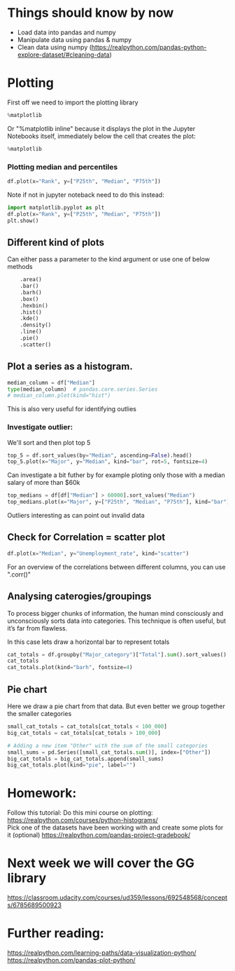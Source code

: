 # Things should know by now
- Load data into pandas and numpy
- Manipulate data using pandas & numpy
- Clean data using numpy (https://realpython.com/pandas-python-explore-dataset/#cleaning-data)


# Plotting
First off we need to import the plotting library
```python
%matplotlib
```
Or "%matplotlib inline" because it displays the plot in the Jupyter Notebooks itself, immediately below the cell that creates the plot:
```python
%matplotlib
```

### Plotting median and percentiles
```python
df.plot(x="Rank", y=["P25th", "Median", "P75th"])
```
Note if not in jupyter noteback need to do this instead:
```python
import matplotlib.pyplot as plt
df.plot(x="Rank", y=["P25th", "Median", "P75th"])
plt.show()
```

## Different kind of plots
Can either pass a parameter to the kind argument or use one of below methods
```python
    .area()
    .bar()
    .barh()
    .box()
    .hexbin()
    .hist()
    .kde()
    .density()
    .line()
    .pie()
    .scatter()
```

## Plot a series as a histogram.
```python
median_column = df["Median"]
type(median_column)  # pandas.core.series.Series
# median_column.plot(kind="hist")
```

This is also very useful for identifying outlies

### Investigate outlier:
We'll sort and then plot top 5
```python
top_5 = df.sort_values(by="Median", ascending=False).head()
top_5.plot(x="Major", y="Median", kind="bar", rot=5, fontsize=4)
```

Can investigate a bit futher by for example ploting only those with a median salary of more than $60k
```python
top_medians = df[df["Median"] > 60000].sort_values("Median")
top_medians.plot(x="Major", y=["P25th", "Median", "P75th"], kind="bar")
```

Outliers interesting as can point out invalid data

## Check for Correlation = scatter plot
```python
df.plot(x="Median", y="Unemployment_rate", kind="scatter")
```

For an overview of the correlations between different columns, you can use ".corr()"

## Analysing caterogies/groupings
To process bigger chunks of information, the human mind consciously and unconsciously sorts data into categories. This technique is often useful, but it’s far from flawless.

In this case lets draw a horizontal bar to represent totals
```python
cat_totals = df.groupby("Major_category")["Total"].sum().sort_values()
cat_totals
cat_totals.plot(kind="barh", fontsize=4)
```

## Pie chart
Here we draw a pie chart from that data. But even better we group together the smaller categories
```python
small_cat_totals = cat_totals[cat_totals < 100_000]
big_cat_totals = cat_totals[cat_totals > 100_000]

# Adding a new item "Other" with the sum of the small categories
small_sums = pd.Series([small_cat_totals.sum()], index=["Other"])
big_cat_totals = big_cat_totals.append(small_sums)
big_cat_totals.plot(kind="pie", label="")
```

# Homework:
Follow this tutorial:
Do this mini course on plotting: https://realpython.com/courses/python-histograms/  
Pick one of the datasets have been working with and create some plots for it 
(optional) https://realpython.com/pandas-project-gradebook/

# Next week we will cover the GG library
https://classroom.udacity.com/courses/ud359/lessons/692548568/concepts/6785689500923



# Further reading:
https://realpython.com/learning-paths/data-visualization-python/
https://realpython.com/pandas-plot-python/
